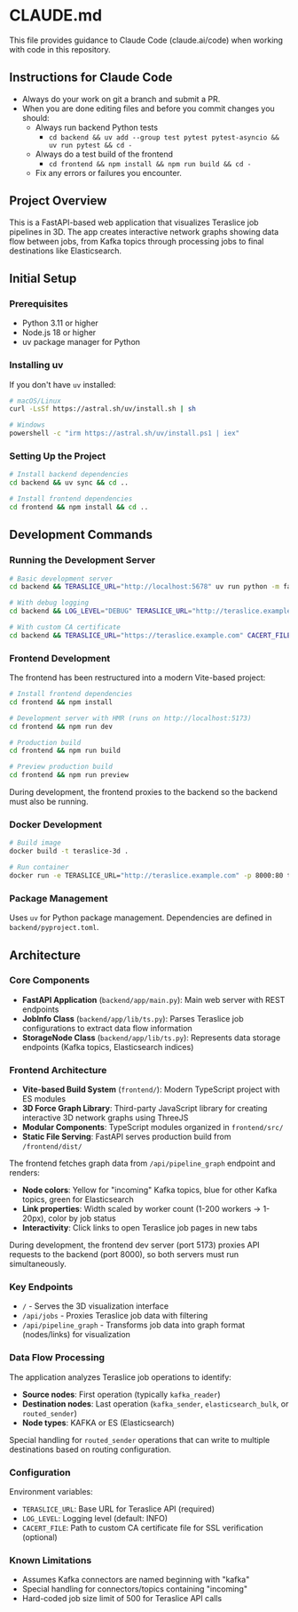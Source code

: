 # CLAUDE.md

This file provides guidance to Claude Code (claude.ai/code) when working with
code in this repository.

## Instructions for Claude Code

* Always do your work on git a branch and submit a PR.
* When you are done editing files and before you commit changes you should:
  * Always run backend Python tests
    * `cd backend && uv add --group test pytest pytest-asyncio && uv run pytest && cd -`
  * Always do a test build of the frontend
    * `cd frontend && npm install && npm run build && cd -`
  * Fix any errors or failures you encounter.

## Project Overview

This is a FastAPI-based web application that visualizes Teraslice job pipelines
in 3D. The app creates interactive network graphs showing data flow between
jobs, from Kafka topics through processing jobs to final destinations like
Elasticsearch.

## Initial Setup

### Prerequisites

* Python 3.11 or higher
* Node.js 18 or higher
* uv package manager for Python

### Installing uv

If you don't have `uv` installed:

```bash
# macOS/Linux
curl -LsSf https://astral.sh/uv/install.sh | sh

# Windows
powershell -c "irm https://astral.sh/uv/install.ps1 | iex"
```

### Setting Up the Project

```bash
# Install backend dependencies
cd backend && uv sync && cd ..

# Install frontend dependencies
cd frontend && npm install && cd ..
```

## Development Commands

### Running the Development Server

```bash
# Basic development server
cd backend && TERASLICE_URL="http://localhost:5678" uv run python -m fastapi dev

# With debug logging
cd backend && LOG_LEVEL="DEBUG" TERASLICE_URL="http://teraslice.example.com" uv run python -m fastapi dev

# With custom CA certificate
cd backend && TERASLICE_URL="https://teraslice.example.com" CACERT_FILE="/path/to/ca.pem" uv run python -m fastapi dev
```

### Frontend Development

The frontend has been restructured into a modern Vite-based project:

```bash
# Install frontend dependencies
cd frontend && npm install

# Development server with HMR (runs on http://localhost:5173)
cd frontend && npm run dev

# Production build
cd frontend && npm run build

# Preview production build
cd frontend && npm run preview
```

During development, the frontend proxies to the backend so the backend must also
be running.

### Docker Development

```bash
# Build image
docker build -t teraslice-3d .

# Run container
docker run -e TERASLICE_URL="http://teraslice.example.com" -p 8000:80 teraslice-3d
```

### Package Management

Uses `uv` for Python package management. Dependencies are defined in `backend/pyproject.toml`.

## Architecture

### Core Components

* **FastAPI Application** (`backend/app/main.py`): Main web server with REST endpoints
* **JobInfo Class** (`backend/app/lib/ts.py`): Parses Teraslice job configurations to
  extract data flow information
* **StorageNode Class** (`backend/app/lib/ts.py`): Represents data storage endpoints
  (Kafka topics, Elasticsearch indices)

### Frontend Architecture

* **Vite-based Build System** (`frontend/`): Modern TypeScript project with ES modules
* **3D Force Graph Library**: Third-party JavaScript library for creating
  interactive 3D network graphs using ThreeJS
* **Modular Components**: TypeScript modules organized in `frontend/src/`
* **Static File Serving**: FastAPI serves production build from `/frontend/dist/`

The frontend fetches graph data from `/api/pipeline_graph` endpoint and renders:

* **Node colors**: Yellow for "incoming" Kafka topics, blue for other Kafka
  topics, green for Elasticsearch
* **Link properties**: Width scaled by worker count (1-200 workers → 1-20px),
  color by job status
* **Interactivity**: Click links to open Teraslice job pages in new tabs

During development, the frontend dev server (port 5173) proxies API requests to
the backend (port 8000), so both servers must run simultaneously.

### Key Endpoints

* `/` - Serves the 3D visualization interface
* `/api/jobs` - Proxies Teraslice job data with filtering
* `/api/pipeline_graph` - Transforms job data into graph format (nodes/links) for
  visualization

### Data Flow Processing

The application analyzes Teraslice job operations to identify:

* **Source nodes**: First operation (typically `kafka_reader`)
* **Destination nodes**: Last operation (`kafka_sender`, `elasticsearch_bulk`, or `routed_sender`)
* **Node types**: KAFKA or ES (Elasticsearch)

Special handling for `routed_sender` operations that can write to multiple
destinations based on routing configuration.

### Configuration

Environment variables:

* `TERASLICE_URL`: Base URL for Teraslice API (required)
* `LOG_LEVEL`: Logging level (default: INFO)
* `CACERT_FILE`: Path to custom CA certificate file for SSL verification (optional)

### Known Limitations

* Assumes Kafka connectors are named beginning with "kafka"
* Special handling for connectors/topics containing "incoming"
* Hard-coded job size limit of 500 for Teraslice API calls
